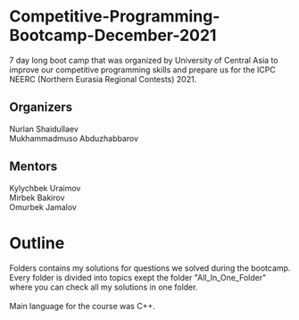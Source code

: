 # Competitive-Programming-Bootcamp-December-2021
7 day long boot camp that was organized by University of Central Asia to improve our competitive programming skills and prepare us for the ICPC NEERC (Northern Eurasia Regional Contests) 2021.

## Organizers
Nurlan Shaidullaev <br />
Mukhammadmuso Abduzhabbarov <br />

## Mentors
Kylychbek Uraimov  <br />
Mirbek Bakirov  <br />
Omurbek Jamalov  <br />

# Outline
Folders contains my solutions for questions we solved during the bootcamp. Every folder is divided into topics exept the folder "All_In_One_Folder" where you can check all my solutions in one folder.
<br />
<br />
Main language for the course was C++.
